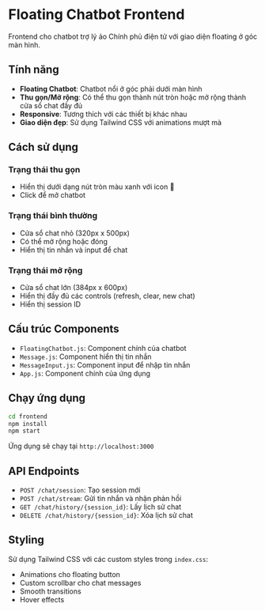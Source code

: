 # Floating Chatbot Frontend

Frontend cho chatbot trợ lý ảo Chính phủ điện tử với giao diện floating ở góc màn hình.

## Tính năng

- **Floating Chatbot**: Chatbot nổi ở góc phải dưới màn hình
- **Thu gọn/Mở rộng**: Có thể thu gọn thành nút tròn hoặc mở rộng thành cửa sổ chat đầy đủ
- **Responsive**: Tương thích với các thiết bị khác nhau
- **Giao diện đẹp**: Sử dụng Tailwind CSS với animations mượt mà

## Cách sử dụng

### Trạng thái thu gọn
- Hiển thị dưới dạng nút tròn màu xanh với icon 🤖
- Click để mở chatbot

### Trạng thái bình thường
- Cửa sổ chat nhỏ (320px x 500px)
- Có thể mở rộng hoặc đóng
- Hiển thị tin nhắn và input để chat

### Trạng thái mở rộng
- Cửa sổ chat lớn (384px x 600px)
- Hiển thị đầy đủ các controls (refresh, clear, new chat)
- Hiển thị session ID

## Cấu trúc Components

- `FloatingChatbot.js`: Component chính của chatbot
- `Message.js`: Component hiển thị tin nhắn
- `MessageInput.js`: Component input để nhập tin nhắn
- `App.js`: Component chính của ứng dụng

## Chạy ứng dụng

```bash
cd frontend
npm install
npm start
```

Ứng dụng sẽ chạy tại `http://localhost:3000`

## API Endpoints

- `POST /chat/session`: Tạo session mới
- `POST /chat/stream`: Gửi tin nhắn và nhận phản hồi
- `GET /chat/history/{session_id}`: Lấy lịch sử chat
- `DELETE /chat/history/{session_id}`: Xóa lịch sử chat

## Styling

Sử dụng Tailwind CSS với các custom styles trong `index.css`:
- Animations cho floating button
- Custom scrollbar cho chat messages
- Smooth transitions
- Hover effects 
